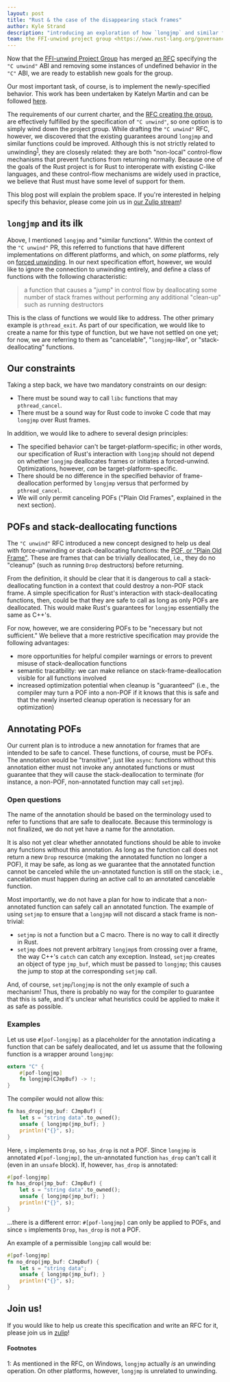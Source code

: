 ```yaml
---
layout: post
title: "Rust & the case of the disappearing stack frames"
author: Kyle Strand
description: "introducing an exploration of how `longjmp` and similar functions can be handled in Rust"
team: the FFI-unwind project group <https://www.rust-lang.org/governance/teams/lang#wg-ffi-unwind>
---
```


Now that the [FFI-unwind Project Group][proj-group-gh] has merged [an
RFC][c-unwind-rfc] specifying the `"C unwind"` ABI and removing some instances
of undefined behavior in the `"C"` ABI, we are ready to establish new goals for
the group.

Our most important task, of course, is to implement the newly-specified
behavior. This work has been undertaken by Katelyn Martin and can be followed
[here][c-unwind-pr].

The requirements of our current charter, and the [RFC creating the
group][proj-group-rfc], are effectively fulfilled by the specification of `"C
unwind"`, so one option is to simply wind down the project group. While
drafting the `"C unwind"` RFC, however, we discovered that the existing
guarantees around `longjmp` and similar functions could be improved. Although
this is not strictly related to unwinding<sup>[1](#longjmp-unwind)</sup>, they
are closesly related: they are both "non-local" control-flow mechanisms that
prevent functions from returning normally. Because one of the goals of the Rust
project is for Rust to interoperate with existing C-like languages, and these
control-flow mechanisms are widely used in practice, we believe that Rust must
have some level of support for them.

This blog post will explain the problem space. If you're interested in helping
specify this behavior, please come join us in [our Zulip
stream][proj-group-zulip]!

## `longjmp` and its ilk

Above, I mentioned `longjmp` and "similar functions". Within the context of the
`"C unwind"` PR, this referred to functions that have different implementations
on different platforms, and which, on *some* platforms, rely on [forced
unwinding][forced-unwinding]. In our next specification effort, however, we
would like to ignore the connection to unwinding entirely, and define a class
of functions with the following characteristic:

> a function that causes a "jump" in control flow by deallocating some number of
> stack frames without performing any additional "clean-up" such as running
> destructors

This is the class of functions we would like to address. The other primary
example is `pthread_exit`. As part of our specification, we would like to
create a name for this type of function, but we have not settled on one yet;
for now, we are referring to them as "cancelable", "`longjmp`-like", or
"stack-deallocating" functions.

## Our constraints

Taking a step back, we have two mandatory constraints on our design:

* There must be sound way to call `libc` functions that may `pthread_cancel`.
* There must be a sound way for Rust code to invoke C code that may `longjmp`
  over Rust frames.

In addition, we would like to adhere to several design principles:

* The specified behavior can't be target-platform-specific; in other words, our
  specification of Rust's interaction with `longjmp` should not depend on
  whether `longjmp` deallocates frames or initiates a forced-unwind.
  Optimizations, however, *can* be target-platform-specific.
* There should be no difference in the specified behavior of frame-deallocation
  performed by `longjmp` versus that performed by `pthread_cancel`.
* We will only permit canceling POFs ("Plain Old Frames", explained in the next
  section).

## POFs and stack-deallocating functions

The `"C unwind"` RFC introduced a new concept designed to help us deal with
force-unwinding or stack-deallocating functions: the [POF, or "Plain Old
Frame"][POF-definition]. These are frames that can be trivially deallocated,
i.e., they do no "cleanup" (such as running `Drop` destructors) before
returning.

From the definition, it should be clear that it is dangerous to call a
stack-deallocating function in a context that could destroy a non-POF stack
frame. A simple specification for Rust's interaction with stack-deallocating
functions, then, could be that they are safe to call as long as only POFs are
deallocated. This would make Rust's guarantees for `longjmp` essentially the
same as C++'s.

For now, however, we are considering POFs to be "necessary but not sufficient."
We believe that a more restrictive specification may provide the following
advantages:

* more opportunities for helpful compiler warnings or errors to prevent misuse
  of stack-deallocation functions
* semantic tracatbility: we can make reliance on stack-frame-deallocation
  visible for all functions involved
* increased optimization potential when cleanup is "guaranteed" (i.e., the
  compiler may turn a POF into a non-POF if it knows that this is safe and that
  the newly inserted cleanup operation is necessary for an optimization)

## Annotating POFs

Our current plan is to introduce a new annotation for frames that are intended
to be safe to cancel. These functions, of course, must be POFs. The
annotation would be "transitive", just like `async`: functions without this
annotation either must not invoke any annotated functions or must guarantee
that they will cause the stack-deallocation to terminate (for instance, a
non-POF, non-annotated function may call `setjmp`).

### Open questions

The name of the annotation should be based on the terminology used to refer to
functions that are safe to deallocate. Because this terminology is not
finalized, we do not yet have a name for the annotation.

It is also not yet clear whether annotated functions should be able to invoke
any functions without this annotation. As long as the function call does not
return a new `Drop` resource (making the annotated function no longer a POF),
it may be safe, as long as we guarantee that the annotated function cannot be
canceled while the un-annotated function is still on the stack; i.e.,
cancelation must happen during an active call to an annotated cancelable
function.

Most importantly, we do not have a plan for how to indicate that a
non-annotated function can safely call an annotated function. The example of
using `setjmp` to ensure that a `longjmp` will not discard a stack frame is
non-trivial:

* `setjmp` is not a function but a C macro. There is no way to call it directly
  in Rust.
* `setjmp` does not prevent arbitrary `longjmp`s from crossing over a frame,
  the way C++'s `catch` can catch any exception. Instead, `setjmp` creates an
  object of type `jmp_buf`, which must be passed to `longjmp`; this causes the
  jump to stop at the corresponding `setjmp` call.

And, of course, `setjmp`/`longjmp` is not the only example of such a mechanism!
Thus, there is probably no way for the compiler to guarantee that this is safe,
and it's unclear what heuristics could be applied to make it as safe as
possible.

### Examples

Let us use `#[pof-longjmp]` as a placeholder for the annotation indicating a
function that can be safely deallocated, and let us assume that the following
function is a wrapper around `longjmp`:

```rust
extern "C" {
    #[pof-longjmp]
    fn longjmp(CJmpBuf) -> !;
}
```

The compiler would not allow this:

```rust
fn has_drop(jmp_buf: CJmpBuf) {
    let s = "string data".to_owned();
    unsafe { longjmp(jmp_buf); }
    println!("{}", s);
}
```

Here, `s` implements `Drop`, so `has_drop` is not a POF. Since `longjmp` is
annotated `#[pof-longjmp]`, the un-annotated function `has_drop` can't call it
(even in an `unsafe` block). If, however, `has_drop` is annotated:

```rust
#[pof-longjmp]
fn has_drop(jmp_buf: CJmpBuf) {
    let s = "string data".to_owned();
    unsafe { longjmp(jmp_buf); }
    println!("{}", s);
}
```

...there is a different error: `#[pof-longjmp]` can only be applied to POFs,
and since `s` implements `Drop`, `has_drop` is not a POF.

An example of a permissible `longjmp` call would be:

```rust
#[pof-longjmp]
fn no_drop(jmp_buf: CJmpBuf) {
    let s = "string data";
    unsafe { longjmp(jmp_buf); }
    println!("{}", s);
}
```

## Join us!

If you would like to help us create this specification and write an RFC for it,
please join us in [zulip][proj-group-zulip]!

#### Footnotes

<a name="longjmp-unwind">1</a>: As mentioned in the RFC, on Windows,
`longjmp` actually *is* an unwinding operation. On other platforms, however,
`longjmp` is unrelated to unwinding.

[proj-group-gh]: https://github.com/rust-lang/project-ffi-unwind
[proj-group-rfc]: https://github.com/rust-lang/rfcs/blob/master/text/2797-project-ffi-unwind.md
[proj-group-zulip]: https://rust-lang.zulipchat.com/#narrow/stream/210922-project-ffi-unwind/topic/welcome.2C.20redux/near/216807277
[c-unwind-rfc]: https://github.com/rust-lang/rfcs/blob/master/text/2945-c-unwind-abi.md
[c-unwind-pr]: https://github.com/rust-lang/rust/pull/76570
[forced-unwinding]: https://github.com/rust-lang/rfcs/blob/master/text/2945-c-unwind-abi.md#forced-unwinding
[POF-definition]: https://github.com/rust-lang/rfcs/blob/master/text/2945-c-unwind-abi.md#plain-old-frames
